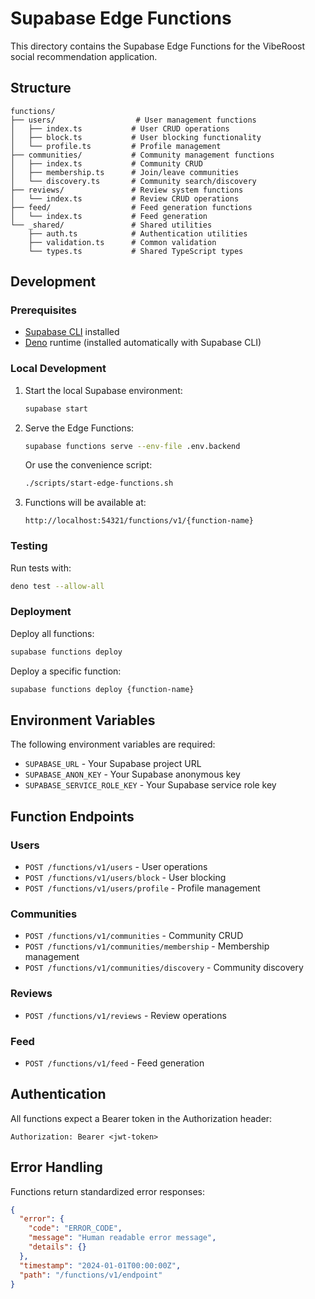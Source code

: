 # Supabase Edge Functions

This directory contains the Supabase Edge Functions for the VibeRoost social recommendation application.

## Structure

```
functions/
├── users/                  # User management functions
│   ├── index.ts           # User CRUD operations
│   ├── block.ts           # User blocking functionality
│   └── profile.ts         # Profile management
├── communities/           # Community management functions
│   ├── index.ts           # Community CRUD
│   ├── membership.ts      # Join/leave communities
│   └── discovery.ts       # Community search/discovery
├── reviews/               # Review system functions
│   └── index.ts           # Review CRUD operations
├── feed/                  # Feed generation functions
│   └── index.ts           # Feed generation
└── _shared/               # Shared utilities
    ├── auth.ts            # Authentication utilities
    ├── validation.ts      # Common validation
    └── types.ts           # Shared TypeScript types
```

## Development

### Prerequisites

- [Supabase CLI](https://supabase.com/docs/guides/cli) installed
- [Deno](https://deno.land/) runtime (installed automatically with Supabase CLI)

### Local Development

1. Start the local Supabase environment:
   ```bash
   supabase start
   ```

2. Serve the Edge Functions:
   ```bash
   supabase functions serve --env-file .env.backend
   ```

   Or use the convenience script:
   ```bash
   ./scripts/start-edge-functions.sh
   ```

3. Functions will be available at:
   ```
   http://localhost:54321/functions/v1/{function-name}
   ```

### Testing

Run tests with:
```bash
deno test --allow-all
```

### Deployment

Deploy all functions:
```bash
supabase functions deploy
```

Deploy a specific function:
```bash
supabase functions deploy {function-name}
```

## Environment Variables

The following environment variables are required:

- `SUPABASE_URL` - Your Supabase project URL
- `SUPABASE_ANON_KEY` - Your Supabase anonymous key
- `SUPABASE_SERVICE_ROLE_KEY` - Your Supabase service role key

## Function Endpoints

### Users
- `POST /functions/v1/users` - User operations
- `POST /functions/v1/users/block` - User blocking
- `POST /functions/v1/users/profile` - Profile management

### Communities
- `POST /functions/v1/communities` - Community CRUD
- `POST /functions/v1/communities/membership` - Membership management
- `POST /functions/v1/communities/discovery` - Community discovery

### Reviews
- `POST /functions/v1/reviews` - Review operations

### Feed
- `POST /functions/v1/feed` - Feed generation

## Authentication

All functions expect a Bearer token in the Authorization header:
```
Authorization: Bearer <jwt-token>
```

## Error Handling

Functions return standardized error responses:
```json
{
  "error": {
    "code": "ERROR_CODE",
    "message": "Human readable error message",
    "details": {}
  },
  "timestamp": "2024-01-01T00:00:00Z",
  "path": "/functions/v1/endpoint"
}
```